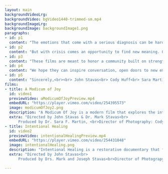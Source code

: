 ```yaml
---
layout: main
backgroundVideoLrg:
backgroundVideo: bgVideo1440-trimmed-sm.mp4
backgroundImageLrg:
backgroundImage: backgroundImage1.png
paragraphs:
- id: p1
  content: "The emotions that come with a serious diagnosis can be hard to manage. It's an experience that will force anyone to reckon with their goals in life—while each moment can shift the balance between uncertainty and grace."
- id: p2
  content: "But with crisis comes an opportunity to find new meaning. Old wounds may become new openings. One can see the world through the eyes of the heart."
- id: p3
  content: "These films are meant to honor a community built on strength and fellowship. They're intended to remind each of us that we're never alone."
- id: p4
  content: "We hope they can inspire conversation, open doors to new emotions, and remind us that joy can always be found in unexpected ways."
- id: p5
  content: "Sincerely,<br><br> John Stavas<br> Cody Huff<br> Sara Martin, MD<br> Mohana Karlekar, MD<br> Mark Stavas, MD"
films:
- title: A Modicum of Joy
  id: video1
  previewVideo: aModicumOfJoyPreview.mp4
  embedURL: "https://player.vimeo.com/video/254395573"
  image: modicumOfJoy2.png
  description: "A Modicum Of Joy is a modern film that explores the intersection of art and medicine in the face of a serious illness. The documentary follows Nashville photographer Fred Dusel II as he considers the role of palliative care in managing his own disease: metastatic lung cancer. Fred reminds us that wisdom can be found between the hollows of hope, ritual and the arts. The film offers a novel platform for outreach and education."
  extra: "Directed by John Stavas & Dr. Mark Stavas<br>
      Produced by Dr. Sara F. Martin, <br>Director of Photography: Cody Huff"
- title: Intentional Healing
  id: video2
  previewVideo: intentionalHealingPreview.mp4
  embedURL: "https://player.vimeo.com/video/254431048"
  image: intentionalHealing.png
  description: "Intentional Healing is a restorative documentary that follows the famed Nashville music producer Jesse Boyce as he contemplates his own mortality following a diagnosis of terminal prostate cancer. He returns to the studio as an artist, producer and mentor to compose one last song with Black Violin. The film demonstrates the healing power of music and candidly depicts 21st-century cancer care in Music City. To Jesse, hope is a lasting belief that life will be fine regardless of the outcome; joy is independent of the journey."
  extra: "Directed by John Stavas<br>
      Produced by Drs. Mark and Joseph Stavas<br>Director of Photograpy: Cody Huff"

---
```

